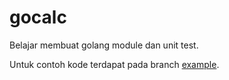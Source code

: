 # gocalc

Belajar membuat golang module dan unit test.

Untuk contoh kode terdapat pada branch [example](https://github.com/binarstrike/gocalc/tree/example).